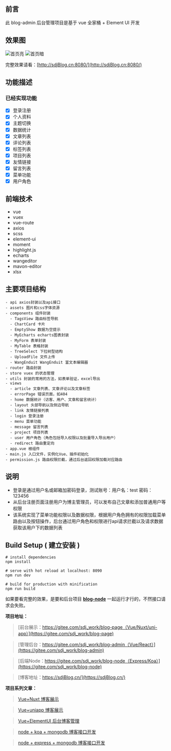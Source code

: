 ## 前言

此 blog-admin 后台管理项目是基于 vue 全家桶 + Element UI 开发

## 效果图

![首页亮](https://s3.ax1x.com/2021/02/25/yviqrF.png)
![首页暗](https://s3.ax1x.com/2021/02/25/yviLb4.png)


完整效果请看：[http://sdjBlog.cn:8080/](http://sdjBlog.cn:8080/)

## 功能描述

### 已经实现功能

- [x] 登录注册
- [x] 个人资料
- [x] 主题切换
- [x] 数据统计
- [x] 文章列表
- [x] 评论列表
- [x] 标签列表
- [x] 项目列表
- [x] 友情链接
- [x] 留言列表
- [x] 菜单功能
- [x] 用户角色

## 前端技术

- vue
- vuex
- vue-route
- axios
- scss
- element-ui
- moment
- highlight.js
- echarts
- wangeditor
- mavon-editor
- xlsx

## 主要项目结构

```
- api axios封装以及api接口
- assets 图片和css字体资源
- components 组件封装
  - TagsView 路由标签导航
  - ChartCard 卡片
  - EmptyShow 数据为空提示
  - MyEcharts echarts图表封装
  - MyForm 表单封装
  - MyTable 表格封装
  - TreeSelect 下拉树型结构
  - UploadFile 文件上传
  - WangEnduit WangEnduit 富文本编辑器
- router 路由封装
- store vuex 的状态管理
- utils 封装的常用的方法，如表单验证，excel导出
- views
  - article 文章列表、文章评论以及文章标签
  - errorPage 错误页面，如404
  - home 数据统计（访客、用户、文章和留言统计）
  - layout 头部导航以及侧边导航
  - link 友情链接列表
  - login 登录注册
  - menu 菜单功能
  - message 留言列表
  - project 项目列表
  - user 用户角色（角色包括导入权限以及批量导入导出用户）
  - redirect 路由重定向
- app.vue 根组件
- main.js 入口文件，实例化Vue、插件初始化
- permission.js 路由权限拦截，通过后台返回权限加载对应路由

```

## 说明

- 登录是通过用户名或邮箱加密码登录，测试账号：用户名：test  密码：123456
- 从后台注册页面注册用户为博主管理员，可以发布自己文章和添加普通用户等权限
- 该系统实现了菜单功能权限以及数据权限，根据用户角色拥有的权限加载菜单路由以及按钮操作，后台通过用户角色和权限进行api请求拦截以及请求数据获取该用户下的数据列表


## Build Setup ( 建立安装 )

```
# install dependencies
npm install

# serve with hot reload at localhost: 8090
npm run dev

# build for production with minification
npm run build
```

如果要看完整的效果，是要和后台项目  **[blog-node](https://gitee.com/sdj_work/blog-node)** 一起运行才行的，不然接口请求会失败。

**项目地址：**

> [前台展示：https://gitee.com/sdj_work/blog-page（Vue/Nuxt/uni-app）](https://gitee.com/sdj_work/blog-page)

> [管理后台：https://gitee.com/sdj_work/blog-admin（Vue/React）](https://gitee.com/sdj_work/blog-admin)

> [后端Node：https://gitee.com/sdj_work/blog-node（Express/Koa）](https://gitee.com/sdj_work/blog-node)

> [博客地址：https://sdjBlog.cn/](https://sdjBlog.cn/)

**项目系列文章：**

> [Vue+Nuxt 博客展示](https://juejin.cn/post/6940629661147725861)

> [Vue+uniapp 博客展示](https://juejin.cn/post/6941182524303343624)

> [Vue+ElementUI 后台博客管理](https://juejin.cn/post/6935733545029599262)

> [node + koa + mongodb 博客接口开发](https://juejin.cn/post/6937589228423348238)

> [node + express + mongodb 博客接口开发](https://juejin.cn/post/6865113400251432967)
